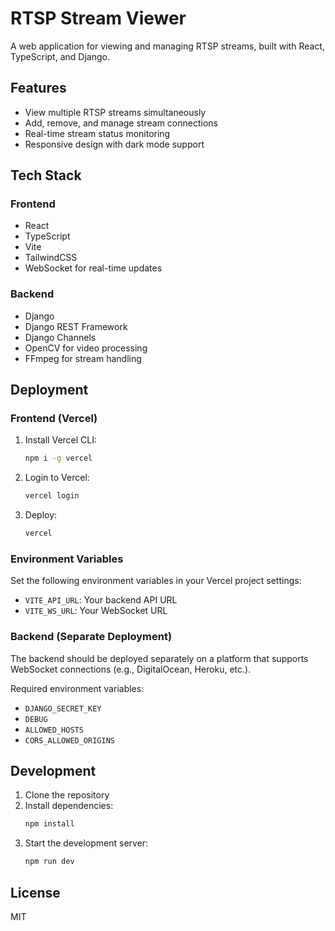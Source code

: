# RTSP Stream Viewer

A web application for viewing and managing RTSP streams, built with React, TypeScript, and Django.

## Features

- View multiple RTSP streams simultaneously
- Add, remove, and manage stream connections
- Real-time stream status monitoring
- Responsive design with dark mode support

## Tech Stack

### Frontend
- React
- TypeScript
- Vite
- TailwindCSS
- WebSocket for real-time updates

### Backend
- Django
- Django REST Framework
- Django Channels
- OpenCV for video processing
- FFmpeg for stream handling

## Deployment

### Frontend (Vercel)

1. Install Vercel CLI:
   ```bash
   npm i -g vercel
   ```

2. Login to Vercel:
   ```bash
   vercel login
   ```

3. Deploy:
   ```bash
   vercel
   ```

### Environment Variables

Set the following environment variables in your Vercel project settings:

- `VITE_API_URL`: Your backend API URL
- `VITE_WS_URL`: Your WebSocket URL

### Backend (Separate Deployment)

The backend should be deployed separately on a platform that supports WebSocket connections (e.g., DigitalOcean, Heroku, etc.).

Required environment variables:
- `DJANGO_SECRET_KEY`
- `DEBUG`
- `ALLOWED_HOSTS`
- `CORS_ALLOWED_ORIGINS`

## Development

1. Clone the repository
2. Install dependencies:
   ```bash
   npm install
   ```
3. Start the development server:
   ```bash
   npm run dev
   ```

## License

MIT